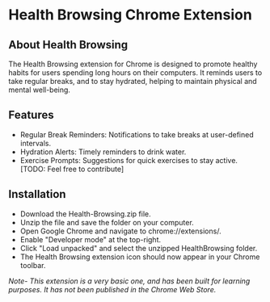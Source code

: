 # Health Browsing Chrome Extension

## About Health Browsing
The Health Browsing extension for Chrome is designed to promote healthy habits for users spending long hours on their computers. It reminds users to take regular breaks, and to stay hydrated, helping to maintain physical and mental well-being.

## Features
- Regular Break Reminders: Notifications to take breaks at user-defined intervals.
- Hydration Alerts: Timely reminders to drink water.
- Exercise Prompts: Suggestions for quick exercises to stay active. [TODO: Feel free to contribute]

## Installation
- Download the Health-Browsing.zip file.
- Unzip the file and save the folder on your computer.
- Open Google Chrome and navigate to chrome://extensions/.
- Enable "Developer mode" at the top-right.
- Click "Load unpacked" and select the unzipped HealthBrowsing folder.
- The Health Browsing extension icon should now appear in your Chrome toolbar.

_Note- This extension is a very basic one, and has been built for learning purposes. It has not been published in the Chrome Web Store._
